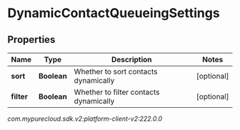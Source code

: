 # DynamicContactQueueingSettings


## Properties

| Name | Type | Description | Notes |
| ------------ | ------------- | ------------- | ------------- |
| **sort** | **Boolean** | Whether to sort contacts dynamically |  [optional] |
| **filter** | **Boolean** | Whether to filter contacts dynamically |  [optional] |




_com.mypurecloud.sdk.v2:platform-client-v2:222.0.0_
